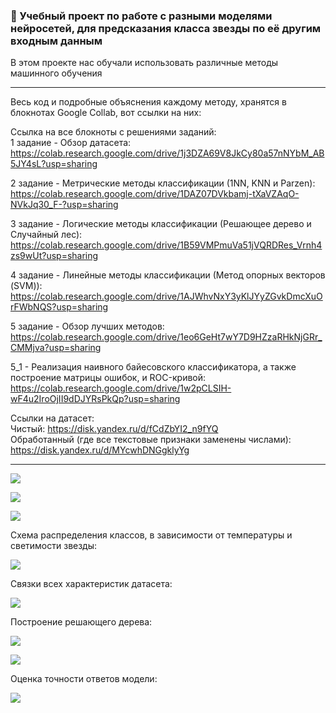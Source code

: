 ### 🌌 Учебный проект по работе с разными моделями нейросетей, для предсказания класса звезды по её другим входным данным

В этом проекте нас обучали использовать различные методы машинного обучения

---

Весь код и подробные объяснения каждому методу, хранятся в блокнотах Google Collab, вот ссылки на них:

Ссылка на все блокноты с решениями заданий:  
1 задание - Обзор датасета: https://colab.research.google.com/drive/1j3DZA69V8JkCy80a57nNYbM_AB5JY4sL?usp=sharing

2 задание - Метрические методы классификации (1NN, KNN и Parzen): https://colab.research.google.com/drive/1DAZ07DVkbamj-tXaVZAqO-NVkJq30_F-?usp=sharing

3 задание - Логические методы классификации (Решающее дерево и Случайный лес): https://colab.research.google.com/drive/1B59VMPmuVa51jVQRDRes_Vrnh4zs9wUt?usp=sharing

4 задание - Линейные методы классификации (Метод опорных векторов (SVM)): https://colab.research.google.com/drive/1AJWhvNxY3yKlJYyZGvkDmcXuOrFWbNQS?usp=sharing

5 задание - Обзор лучших методов: https://colab.research.google.com/drive/1eo6GeHt7wY7D9HZzaRHkNjGRr_CMMjva?usp=sharing

5_1 - Реализация наивного байесовского классификатора, а также построение матрицы ошибок, и ROC-кривой: https://colab.research.google.com/drive/1w2pCLSIH-wF4u2IroOjII9dDJYRsPkQp?usp=sharing


Ссылки на датасет:  
Чистый: https://disk.yandex.ru/d/fCdZbYI2_n9fYQ  
Обработанный (где все текстовые признаки заменены числами): https://disk.yandex.ru/d/MYcwhDNGgklyYg  

---

![](01.png)

![](02.png)

![](03.png)

Схема распределения классов, в зависимости от температуры и светимости звезды:

![](05.png)

Связки всех характеристик датасета:

![](06.png)

Построение решающего дерева:

![](07.png)

![](08.png)

Оценка точности ответов модели:

![](09.png)
